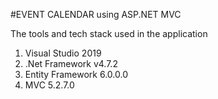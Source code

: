 #EVENT CALENDAR using ASP.NET MVC

The tools and tech stack used in the application

1) Visual Studio 2019
2) .Net Framework v4.7.2
3) Entity Framework 6.0.0.0
4) MVC 5.2.7.0
